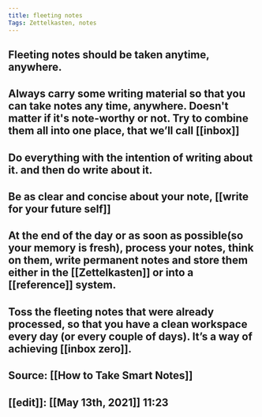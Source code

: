 ```yaml
---
title: fleeting notes
Tags: Zettelkasten, notes
---
```


## Fleeting notes should be taken anytime, anywhere.
## Always carry some writing material so that you can take notes any time, anywhere. Doesn't matter if it's note-worthy or not. Try to combine them all into one place, that we’ll call [[inbox]]
## Do everything with the intention of writing about it. and then do write about it.
## Be as clear and concise about your note, [[write for your future self]]
## At the end of the day or as soon as possible(so your memory is fresh), process your notes, think on them, write permanent notes and store them either in the [[Zettelkasten]] or into a [[reference]] system.
## Toss the fleeting notes that were already processed, so that you have a clean workspace every day (or every couple of days). It’s a way of achieving [[inbox zero]].
## Source: [[How to Take Smart Notes]]
## [[edit]]: [[May 13th, 2021]] 11:23
